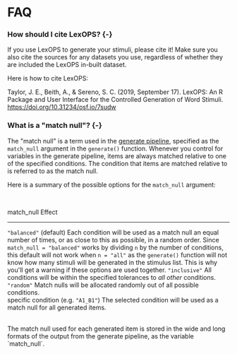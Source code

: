 
# FAQ

### How should I cite LexOPS? {-}

If you use LexOPS to generate your stimuli, please cite it! Make sure you also cite the sources for any datasets you use, regardless of whether they are included the LexOPS in-built dataset.

Here is how to cite LexOPS:

<div class="cite">
<p>Taylor, J. E., Beith, A., &amp; Sereno, S. C. (2019, September 17). LexOPS: An R Package and User Interface for the Controlled Generation of Word Stimuli. <a href="https://doi.org/10.31234/osf.io/7sudw" class="uri">https://doi.org/10.31234/osf.io/7sudw</a></p>
</div>

### What is a "match null"? {-}

The "match null" is a term used in the [generate pipeline](the-generate-pipeline.html), specified as the `match_null` argument in the `generate()` function. Whenever you control for variables in the generate pipeline, items are always matched relative to one of the specified conditions. The condition that items are matched relative to is referred to as the match null.

Here is a summary of the possible options for the `match_null` argument:

<br>

match_null                            Effect                                                                                                                                                                                                                                                                                                                                                                                                                            
------------------------------------  ----------------------------------------------------------------------------------------------------------------------------------------------------------------------------------------------------------------------------------------------------------------------------------------------------------------------------------------------------------------------------------------------------------------------------------
`"balanced"` (default)                Each condition will be used as a match null an equal number of times, or as close to this as possible, in a random order. Since `match_null = "balanced"` works by dividing `n` by the number of conditions, this default will not work when `n = "all"` as the `generate()` function will not know how many stimuli will be generated in the stimulus list. This is why you'll get a warning if these options are used together. 
`"inclusive"`                         All conditions will be within the specified tolerances to *all other* conditions.                                                                                                                                                                                                                                                                                                                                                 
`"random"`                            Match nulls will be allocated randomly out of all possible conditions.                                                                                                                                                                                                                                                                                                                                                            
specific condition (e.g. `"A1_B1"`)   The selected condition will be used as a match null for all generated items.                                                                                                                                                                                                                                                                                                                                                      

<br>
The match null used for each generated item is stored in the wide and long formats of the output from the generate pipeline, as the variable `match_null`.

